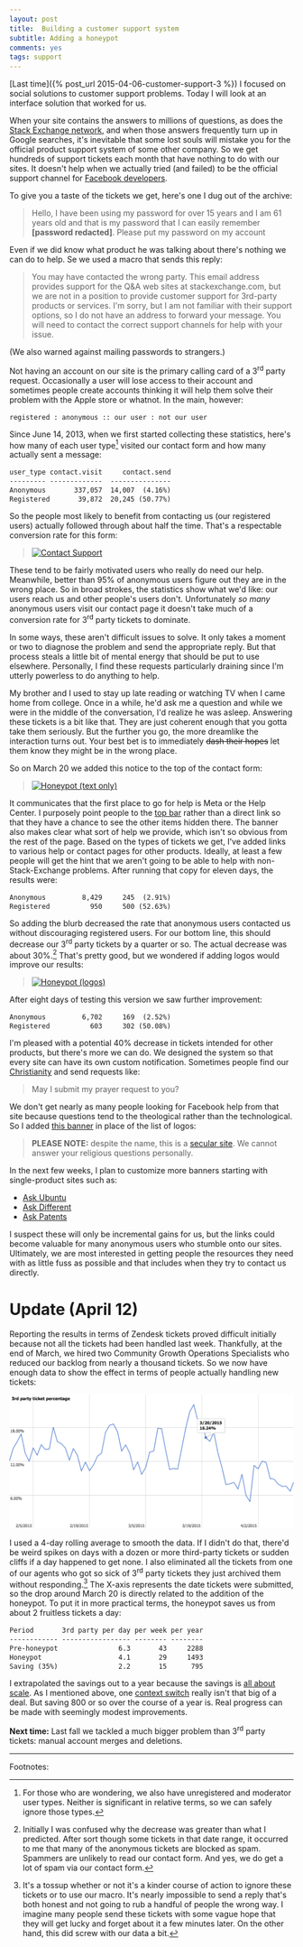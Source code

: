 ```yaml
---
layout: post
title:  Building a customer support system
subtitle: Adding a honeypot
comments: yes
tags: support
---
```


[Last time]({% post_url 2015-04-06-customer-support-3 %}) I focused on
social solutions to customer support problems. Today I will look at an
interface solution that worked for us.

When your site contains the answers to millions of questions, as does
the [Stack Exchange network](http://stackexchange.com/sites#answers),
and when those answers frequently turn up in Google searches, it's
inevitable that some lost souls will mistake you for the official
product support system of some other company. So we get hundreds of
support tickets each month that have nothing to do with our sites. It
doesn't help when we actually tried (and failed) to be the official
support channel for
[Facebook developers](http://blog.stackoverflow.com/2011/08/facebook-stackoverflow/).

To give you a taste of the tickets we get, here's one I dug out of the
archive:

> Hello, I have been using my password for over 15 years and I am 61
> years old and that is my password that I can easily remember
> **[password redacted]**. Please put my password on my account

Even if we did know what product he was talking about there's nothing
we can do to help. Se we used a macro that sends this reply:

> You may have contacted the wrong party. This email address provides
> support for the Q&A web sites at stackexchange.com, but we are not
> in a position to provide customer support for 3rd-party products or
> services. I'm sorry, but I am not familiar with their support
> options, so I do not have an address to forward your message. You
> will need to contact the correct support channels for help with your
> issue.

(We also warned against mailing passwords to strangers.)

Not having an account on our site is the primary calling card of a
3<sup>rd</sup> party request. Occasionally a user will lose access to
their account and sometimes people create accounts thinking it will
help them solve their problem with the Apple store or whatnot. In the
main, however:

    registered : anonymous :: our user : not our user

Since June 14, 2013, when we first started collecting these
statistics, here's how many of each user type[^1] visited our contact form
and how many actually sent a message:

    user_type contact.visit     contact.send
    --------- -------------  ---------------
    Anonymous       337,057  14,007  (4.16%) 
    Registered       39,872  20,245 (50.77%)

So the people most likely to benefit from contacting us (our
registered users) actually followed through about half the
time. That's a respectable conversion rate for this form:

> [![Contact Support](http://i.stack.imgur.com/GMlAl.png)](http://meta.stackexchange.com/contact)

These tend to be fairly motivated users who really do need our
help. Meanwhile, better than 95% of anonymous users figure out they
are in the wrong place. So in broad strokes, the statistics show what
we'd like: our users reach us and other people's users
don't. Unfortunately _so many_ anonymous users visit our contact page
it doesn't take much of a conversion rate for 3<sup>rd</sup> party
tickets to dominate.

In some ways, these aren't difficult issues to solve. It only takes a
moment or two to diagnose the problem and send the appropriate
reply. But that process steals a little bit of mental energy that
should be put to use elsewhere. Personally, I find these requests
particularly draining since I'm utterly powerless to do anything to
help. 

My brother and I used to stay up late reading or watching TV when I
came home from college. Once in a while, he'd ask me a question and
while we were in the middle of the conversation, I'd realize he was
asleep. Answering these tickets is a bit like that. They are just
coherent enough that you gotta take them seriously. But the further
you go, the more dreamlike the interaction turns out. Your best bet is
to immediately <strike>dash their hopes</strike> let them know they
might be in the wrong place.

So on March 20 we added this notice to the top of the contact form:

> [![Honeypot (text only)](http://i.stack.imgur.com/R6B3F.png)](http://meta.stackexchange.com/contact)

It communicates that the first place to go for help is Meta or the
Help Center. I purposely point people to the
[top bar](http://blog.stackoverflow.com/2013/12/a-new-top-bar-for-stack-exchange/)
rather than a direct link so that they have a chance to see the other
items hidden there. The banner also makes clear what sort of help we
provide, which isn't so obvious from the rest of the page. Based on
the types of tickets we get, I've added links to various help or
contact pages for other products. Ideally, at least a few people will
get the hint that we aren't going to be able to help with
non-Stack-Exchange problems. After running that copy for eleven days,
the results were:

    Anonymous         8,429     245  (2.91%)
    Registered          950     500 (52.63%)

So adding the blurb decreased the rate that anonymous users contacted
us without discouraging registered users. For our bottom line, this
should decrease our 3<sup>rd</sup> party tickets by a quarter or
so. The actual decrease was about 30%.[^2] That's pretty good, but
we wondered if adding logos would improve our results:

> [![Honeypot (logos)](http://i.stack.imgur.com/rAcwz.png)](http://meta.stackexchange.com/contact)

After eight days of testing this version we saw further improvement:

    Anonymous         6,702     169  (2.52%)
    Registered          603     302 (50.08%)

I'm pleased with a potential 40% decrease in tickets intended for
other products, but there's more we can do. We designed the system so
that every site can have its own custom notification. Sometimes people
find our [Christianity](http://christianity.stackexchange.com) and
send requests like:

> May I submit my prayer request to you?

We don't get nearly as many people looking for Facebook help from that
site because questions tend to the theological rather than the
technological. So I added
[this banner](http://christianity.stackexchange.com/contact) in place
of the list of logos:

> **PLEASE NOTE:** despite the name, this is a
> [secular site](http://meta.christianity.stackexchange.com/questions/193/brothers-we-are-not-christians). We
> cannot answer your religious questions personally.

In the next few weeks, I plan to customize more banners starting with
single-product sites such as:

* [Ask Ubuntu](http://askubuntu.com/contact)
* [Ask Different](http://apple.stackexchange.com/contact)
* [Ask Patents](http://patents.stackexchange.com/contact)

I suspect these will only be incremental gains for us, but the links
could become valuable for many anonymous users who stumble onto our
sites. Ultimately, we are most interested in getting people the
resources they need with as little fuss as possible and that includes
when they try to contact us directly.

# Update (April 12)

Reporting the results in terms of Zendesk tickets proved difficult
initially because not all the tickets had been handled last
week. Thankfully, at the end of March, we hired two Community Growth
Operations Specialists who reduced our backlog from nearly a thousand
tickets. So we now have enough data to show the effect in terms of
people actually handling new tickets:

![Rate of third-party tickets](/images/3rd_party-rate.png)

I used a 4-day rolling average to smooth the data. If I didn't do
that, there'd be weird spikes on days with a dozen or more third-party
tickets or sudden cliffs if a day happened to get none. I also
eliminated all the tickets from one of our agents who got so sick of
3<sup>rd</sup> party tickets they just archived them without
responding.[^3] The X-axis represents the date tickets were submitted,
so the drop around March 20 is directly related to the addition of the
honeypot. To put it in more practical terms, the honeypot saves us
from about 2 fruitless tickets a day:

    Period       3rd party per day per week per year
    ------------ ----------------- -------- --------
    Pre-honeypot               6.3       43     2288
    Honeypot                   4.1       29     1493
    Saving (35%)               2.2       15      795

I extrapolated the savings out to a year because the savings is
[all about scale](http://meta.stackoverflow.com/questions/251175/stack-overflow-is-not-yet-a-vast-wasteland-a-history-of-moderator-tooling). As
I mentioned above, one
[context switch](http://www.joelonsoftware.com/articles/fog0000000022.html)
really isn't that big of a deal. But saving 800 or so over the course
of a year is. Real progress can be made with seemingly modest
improvements.

**Next time:** Last fall we tackled a much bigger problem than
  3<sup>rd</sup> party tickets: manual account merges and deletions.


---

Footnotes:

[^1]: For those who are wondering, we also have unregistered and
      moderator user types. Neither is significant in relative terms,
      so we can safely ignore those types.

[^2]: Initially I was confused why the decrease was greater than what
      I predicted. After sort though some tickets in that date range,
      it occurred to me that many of the anonymous tickets are blocked
      as spam. Spammers are unlikely to read our contact form. And
      yes, we do get a lot of spam via our contact form.

[^3]: It's a tossup whether or not it's a kinder course of action to
      ignore these tickets or to use our macro. It's nearly impossible
      to send a reply that's both honest and not going to rub a
      handful of people the wrong way. I imagine many people send
      these tickets with some vague hope that they will get lucky and
      forget about it a few minutes later. On the other hand, this did
      screw with our data a bit.

<!--  LocalWords:  Zendesk LocalWords login Shog heyer  wikipedia api
 -->
<!--  LocalWords:  Spolsky's html OpenID unbanned Uber Uber's uber
 -->
<!--  LocalWords:  http png stackexchange url
 -->
